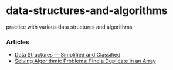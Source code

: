 # data-structures-and-algorithms
practice with various data structures and algorithms
### Articles
- [Data Structures — Simplified and Classified](https://towardsdatascience.com/data-structures-simplified-and-classified-e0c1e304436b)
- [Solving Algorithmic Problems: Find a Duplicate in an Array](https://medium.com/solvingalgo/solving-algorithmic-problems-find-a-duplicate-in-an-array-3d9edad5ad41)
